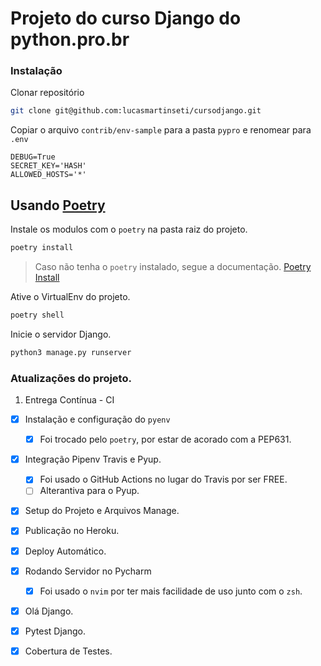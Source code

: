 # Projeto do curso Django do python.pro.br

### Instalação

Clonar repositório
```zsh
git clone git@github.com:lucasmartinseti/cursodjango.git
```

Copiar o arquivo `contrib/env-sample` para a pasta `pypro` e renomear para `.env`

```env
DEBUG=True
SECRET_KEY='HASH'
ALLOWED_HOSTS='*'
```

## Usando [Poetry](https://python-poetry.org/)
Instale os modulos com o `poetry` na pasta raiz do projeto.
```zsh
poetry install
```
> Caso não tenha o `poetry` instalado, segue a documentação. [Poetry Install](https://python-poetry.org/docs/#installation)

Ative o VirtualEnv do projeto.
```zsh
poetry shell
```

Inicie o servidor Django.
```zsh
python3 manage.py runserver
```


### Atualizações do projeto.

1. Entrega Contínua - CI

- [x] Instalação e configuração do `pyenv`
  - [x] Foi trocado pelo `poetry`, por estar de acorado com a PEP631.

- [x] Integração Pipenv Travis e Pyup.
  - [x] Foi usado o GitHub Actions no lugar do Travis por ser FREE.
  - [ ] Alterantiva para o Pyup.

- [x] Setup do Projeto e Arquivos Manage.

- [x] Publicação no Heroku.

- [x] Deploy Automático.

- [x] Rodando Servidor no Pycharm
  - [x] Foi usado o `nvim` por ter mais facilidade de uso junto com o `zsh`.

- [x] Olá Django.

- [x] Pytest Django.

- [x] Cobertura de Testes.
